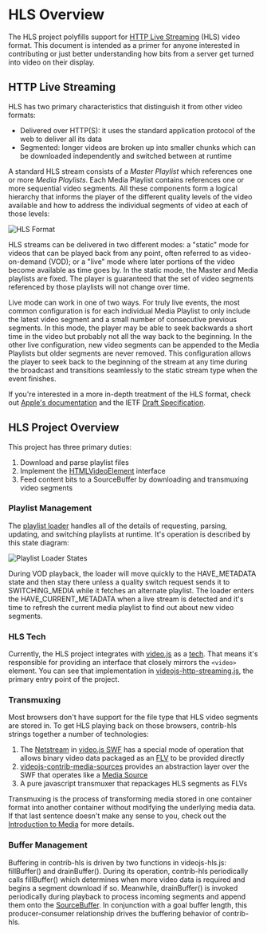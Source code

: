 # HLS Overview
The HLS project polyfills support for [HTTP Live Streaming](https://developer.apple.com/library/ios/documentation/NetworkingInternet/Conceptual/StreamingMediaGuide/Introduction/Introduction.html) (HLS) video format. This document is intended as a primer for anyone interested in contributing or just better understanding how bits from a server get turned into video on their display.

## HTTP Live Streaming
HLS has two primary characteristics that distinguish it from other video formats:

- Delivered over HTTP(S): it uses the standard application protocol of the web to deliver all its data
- Segmented: longer videos are broken up into smaller chunks which can be downloaded independently and switched between at runtime

A standard HLS stream consists of a *Master Playlist* which references one or more *Media Playlists*. Each Media Playlist contains references one or more sequential video segments. All these components form a logical hierarchy that informs the player of the different quality levels of the video available and how to address the individual segments of video at each of those levels:

![HLS Format](hls-format.png)

HLS streams can be delivered in two different modes: a "static" mode for videos that can be played back from any point, often referred to as video-on-demand (VOD); or a "live" mode where later portions of the video become available as time goes by. In the static mode, the Master and Media playlists are fixed. The player is guaranteed that the set of video segments referenced by those playlists will not change over time.

Live mode can work in one of two ways. For truly live events, the most common configuration is for each individual Media Playlist to only include the latest video segment and a small number of consecutive previous segments. In this mode, the player may be able to seek backwards a short time in the video but probably not all the way back to the beginning. In the other live configuration, new video segments can be appended to the Media Playlists but older segments are never removed. This configuration allows the player to seek back to the beginning of the stream at any time during the broadcast and transitions seamlessly to the static stream type when the event finishes.

If you're interested in a more in-depth treatment of the HLS format, check out [Apple's documentation](https://developer.apple.com/library/ios/documentation/NetworkingInternet/Conceptual/StreamingMediaGuide/Introduction/Introduction.html) and the IETF [Draft Specification](https://datatracker.ietf.org/doc/draft-pantos-http-live-streaming/).

## HLS Project Overview
This project has three primary duties:

1. Download and parse playlist files
1. Implement the [HTMLVideoElement](https://html.spec.whatwg.org/multipage/embedded-content.html#the-video-element) interface
1. Feed content bits to a SourceBuffer by downloading and transmuxing video segments

### Playlist Management
The [playlist loader](../src/playlist-loader.js) handles all of the details of requesting, parsing, updating, and switching playlists at runtime. It's operation is described by this state diagram:

![Playlist Loader States](playlist-loader-states.png)

During VOD playback, the loader will move quickly to the HAVE_METADATA state and then stay there unless a quality switch request sends it to SWITCHING_MEDIA while it fetches an alternate playlist. The loader enters the HAVE_CURRENT_METADATA when a live stream is detected and it's time to refresh the current media playlist to find out about new video segments.

### HLS Tech
Currently, the HLS project integrates with [video.js](http://www.videojs.com/) as a [tech](https://github.com/videojs/video.js/blob/master/docs/guides/tech.md). That means it's responsible for providing an interface that closely mirrors the `<video>` element. You can see that implementation in [videojs-http-streaming.js](../src/videojs-http-streaming.js), the primary entry point of the project.

### Transmuxing
Most browsers don't have support for the file type that HLS video segments are stored in. To get HLS playing back on those browsers, contrib-hls strings together a number of technologies:

1. The [Netstream](http://help.adobe.com/en_US/FlashPlatform/reference/actionscript/3/flash/net/NetStream.html) in [video.js SWF](https://github.com/videojs/video-js-swf) has a special mode of operation that allows binary video data packaged as an [FLV](http://en.wikipedia.org/wiki/Flash_Video) to be provided directly
1. [videojs-contrib-media-sources](https://github.com/videojs/videojs-contrib-media-sources) provides an abstraction layer over the SWF that operates like a [Media Source](https://w3c.github.io/media-source/#mediasource)
1. A pure javascript transmuxer that repackages HLS segments as FLVs

Transmuxing is the process of transforming media stored in one container format into another container without modifying the underlying media data. If that last sentence doesn't make any sense to you, check out the [Introduction to Media](media.md) for more details.

### Buffer Management
Buffering in contrib-hls is driven by two functions in videojs-hls.js: fillBuffer() and drainBuffer(). During its operation, contrib-hls periodically calls fillBuffer() which determines when more video data is required and begins a segment download if so. Meanwhile, drainBuffer() is invoked periodically during playback to process incoming segments and append them onto the [SourceBuffer](http://w3c.github.io/media-source/#sourcebuffer). In conjunction with a goal buffer length, this producer-consumer relationship drives the buffering behavior of contrib-hls.
